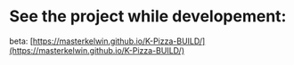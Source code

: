 # See the project while developement:

beta: [https://masterkelwin.github.io/K-Pizza-BUILD/](https://masterkelwin.github.io/K-Pizza-BUILD/)
